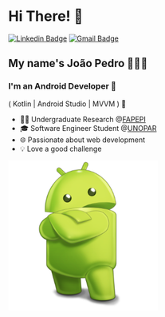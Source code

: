 <h1>Hi There! 👋</h1>

[![Linkedin Badge](https://img.shields.io/badge/-LinkedIn-6633cc?style=flat-square&logo=Linkedin&logoColor=white&link=https://www.linkedin.com/in/joao-holanda/)](https://www.linkedin.com/in/joao-holanda/)
[![Gmail Badge](https://img.shields.io/badge/-joaocmdt505@gmail.com-6633cc?style=flat-square&logo=Gmail&logoColor=white&link=mailto:joaocmdt505@gmail.com)](mailto:joaocmdt505@gmail.com)

## My name's João Pedro 👨🏻‍💻
### I'm an Android Developer 📱
( Kotlin | Android Studio | MVVM ) 🚀

- 👩‍💻 Undergraduate Research @[FAPEPI](https://www.fapepi.pi.gov.br/)
- 🎓 Software Engineer Student @[UNOPAR](https://www.unopar.com.br/)
- 🌐 Passionate about web development
- 💡 Love a good challenge

<div align="left">
  
<img align="left" alt="Code Typing" src="./android.png" height="300px" width="300px"/>
  
 </div>
